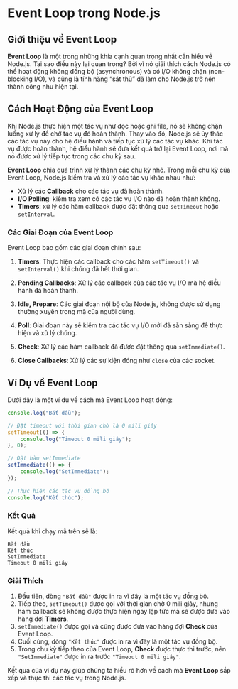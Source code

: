 # Event Loop trong Node.js

## Giới thiệu về Event Loop

**Event Loop** là một trong những khía cạnh quan trọng nhất cần hiểu về Node.js. Tại sao điều này lại quan trọng? Bởi vì nó giải thích cách Node.js có thể hoạt động không đồng bộ (asynchronous) và có I/O không chặn (non-blocking I/O), và cũng là tính năng “sát thủ” đã làm cho Node.js trở nên thành công như hiện tại.

## Cách Hoạt Động của Event Loop

Khi Node.js thực hiện một tác vụ như đọc hoặc ghi file, nó sẽ không chặn luồng xử lý để chờ tác vụ đó hoàn thành. Thay vào đó, Node.js sẽ ủy thác các tác vụ này cho hệ điều hành và tiếp tục xử lý các tác vụ khác. Khi tác vụ được hoàn thành, hệ điều hành sẽ đưa kết quả trở lại Event Loop, nơi mà nó được xử lý tiếp tục trong các chu kỳ sau.

**Event Loop** chia quá trình xử lý thành các chu kỳ nhỏ. Trong mỗi chu kỳ của Event Loop, Node.js kiểm tra và xử lý các tác vụ khác nhau như:

- Xử lý các **Callback** cho các tác vụ đã hoàn thành.
- **I/O Polling**: kiểm tra xem có các tác vụ I/O nào đã hoàn thành không.
- **Timers**: xử lý các hàm callback được đặt thông qua `setTimeout` hoặc `setInterval`.

### Các Giai Đoạn của Event Loop

Event Loop bao gồm các giai đoạn chính sau:

1. **Timers**: Thực hiện các callback cho các hàm `setTimeout()` và `setInterval()` khi chúng đã hết thời gian.

2. **Pending Callbacks**: Xử lý các callback của các tác vụ I/O mà hệ điều hành đã hoàn thành.

3. **Idle, Prepare**: Các giai đoạn nội bộ của Node.js, không được sử dụng thường xuyên trong mã của người dùng.

4. **Poll**: Giai đoạn này sẽ kiểm tra các tác vụ I/O mới đã sẵn sàng để thực hiện và xử lý chúng.

5. **Check**: Xử lý các hàm callback đã được đặt thông qua `setImmediate()`.

6. **Close Callbacks**: Xử lý các sự kiện đóng như `close` của các socket.

## Ví Dụ về Event Loop

Dưới đây là một ví dụ về cách mà Event Loop hoạt động:

```javascript
console.log("Bắt đầu");

// Đặt timeout với thời gian chờ là 0 mili giây
setTimeout(() => {
    console.log("Timeout 0 mili giây");
}, 0);

// Đặt hàm setImmediate
setImmediate(() => {
    console.log("SetImmediate");
});

// Thực hiện các tác vụ đồng bộ
console.log("Kết thúc");
```

### Kết Quả

Kết quả khi chạy mã trên sẽ là:

```plaintext
Bắt đầu
Kết thúc
SetImmediate
Timeout 0 mili giây
```

### Giải Thích

1. Đầu tiên, dòng `"Bắt đầu"` được in ra vì đây là một tác vụ đồng bộ.
2. Tiếp theo, `setTimeout()` được gọi với thời gian chờ 0 mili giây, nhưng hàm callback sẽ không được thực hiện ngay lập tức mà sẽ được đưa vào hàng đợi **Timers**.
3. `setImmediate()` được gọi và cũng được đưa vào hàng đợi **Check** của Event Loop.
4. Cuối cùng, dòng `"Kết thúc"` được in ra vì đây là một tác vụ đồng bộ.
5. Trong chu kỳ tiếp theo của Event Loop, **Check** được thực thi trước, nên `"SetImmediate"` được in ra trước `"Timeout 0 mili giây"`.

Kết quả của ví dụ này giúp chúng ta hiểu rõ hơn về cách mà **Event Loop** sắp xếp và thực thi các tác vụ trong Node.js.